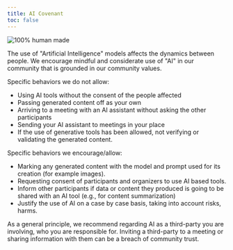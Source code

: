 ```yaml
---
title: AI Covenant
toc: false
---
```


![100% human made](https://img.shields.io/badge/100%25%20human%20made-violet?style=for-the-badge&logo=myspace)

The use of "Artificial Intelligence" models affects the dynamics between people. We encourage mindful and considerate use of "AI" in our community that is grounded in our community values.

Specific behaviors we do not allow:

- Using AI tools without the consent of the people affected
- Passing generated content off as your own
- Arriving to a meeting with an AI assistant without asking the other participants
- Sending your AI assistant to meetings in your place
- If the use of generative tools has been allowed, not verifying or validating the generated content.

Specific behaviors we encourage/allow:

- Marking any generated content with the model and prompt used for its creation (for example images).
- Requesting consent of participants and organizers to use AI based tools.
- Inform other participants if data or content they produced is going to be shared with an AI tool (e.g., for content summarization)
- Justify the use of AI on a case by case basis, taking into account risks, harms.

As a general principle, we recommend regarding AI as a third-party you are involving, who you are responsible for. Inviting a third-party to a meeting or sharing information with them can be a breach of community trust.
